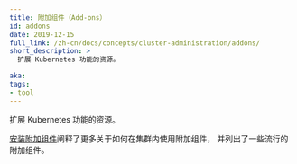```yaml
---
title: 附加组件（Add-ons）
id: addons
date: 2019-12-15
full_link: /zh-cn/docs/concepts/cluster-administration/addons/
short_description: >
  扩展 Kubernetes 功能的资源。

aka:
tags:
- tool
---
```

<!--
title: Add-ons
id: addons
date: 2019-12-15
full_link: /docs/concepts/cluster-administration/addons/
short_description: >
  Resources that extend the functionality of Kubernetes.

aka:
tags:
- tool
-->

  <!--
  Resources that extend the functionality of Kubernetes.
  -->
  扩展 Kubernetes 功能的资源。

<!--more-->

<!-- 
[Installing addons](/docs/concepts/cluster-administration/addons/) explains more about using add-ons with your cluster, and lists some popular add-ons.
-->
[安装附加组件](/zh-cn/docs/concepts/cluster-administration/addons/)阐释了更多关于如何在集群内使用附加组件，
并列出了一些流行的附加组件。
